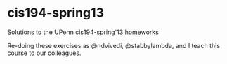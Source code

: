 # cis194-spring13
Solutions to the UPenn cis194-spring'13 homeworks

Re-doing these exercises as @ndvivedi, @stabbylambda, and I teach this course to our colleagues.
